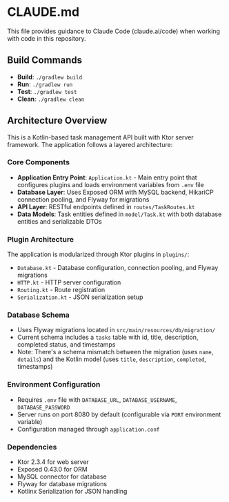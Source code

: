 # CLAUDE.md

This file provides guidance to Claude Code (claude.ai/code) when working with code in this repository.

## Build Commands

- **Build**: `./gradlew build`
- **Run**: `./gradlew run`
- **Test**: `./gradlew test`
- **Clean**: `./gradlew clean`

## Architecture Overview

This is a Kotlin-based task management API built with Ktor server framework. The application follows a layered architecture:

### Core Components

- **Application Entry Point**: `Application.kt` - Main entry point that configures plugins and loads environment variables from `.env` file
- **Database Layer**: Uses Exposed ORM with MySQL backend, HikariCP connection pooling, and Flyway for migrations
- **API Layer**: RESTful endpoints defined in `routes/TaskRoutes.kt`
- **Data Models**: Task entities defined in `model/Task.kt` with both database entities and serializable DTOs


### Plugin Architecture

The application is modularized through Ktor plugins in `plugins/`:
- `Database.kt` - Database configuration, connection pooling, and Flyway migrations
- `HTTP.kt` - HTTP server configuration  
- `Routing.kt` - Route registration
- `Serialization.kt` - JSON serialization setup

### Database Schema

- Uses Flyway migrations located in `src/main/resources/db/migration/`
- Current schema includes a `tasks` table with id, title, description, completed status, and timestamps
- Note: There's a schema mismatch between the migration (uses `name`, `details`) and the Kotlin model (uses `title`, `description`, `completed`, timestamps)

### Environment Configuration

- Requires `.env` file with `DATABASE_URL`, `DATABASE_USERNAME`, `DATABASE_PASSWORD`
- Server runs on port 8080 by default (configurable via `PORT` environment variable)
- Configuration managed through `application.conf`

### Dependencies

- Ktor 2.3.4 for web server
- Exposed 0.43.0 for ORM
- MySQL connector for database
- Flyway for database migrations
- Kotlinx Serialization for JSON handling